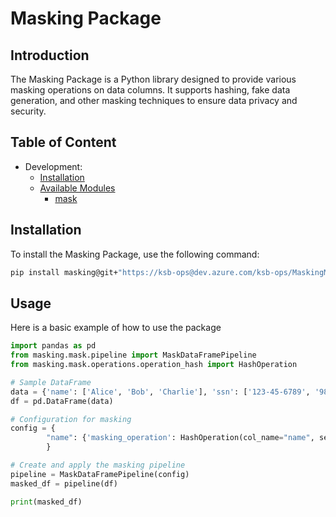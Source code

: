 # Masking Package

## Introduction

The Masking Package is a Python library designed to provide various masking operations on data columns. It supports hashing, fake data generation, and other masking techniques to ensure data privacy and security.

## Table of Content

- Development:
    - [Installation](docs/installation.md)
    - [Available Modules](docs/available_modules.md)
        - [mask](docs/mask/mask.md)

## Installation

To install the Masking Package, use the following command:

```bash
pip install masking@git+"https://ksb-ops@dev.azure.com/ksb-ops/MaskingModule/_git/MaskingModule"
```

## Usage

Here is a basic example of how to use the package

```python
import pandas as pd
from masking.mask.pipeline import MaskDataFramePipeline
from masking.mask.operations.operation_hash import HashOperation

# Sample DataFrame
data = {'name': ['Alice', 'Bob', 'Charlie'], 'ssn': ['123-45-6789', '987-65-4321', '555-55-5555']}
df = pd.DataFrame(data)

# Configuration for masking
config = {
        "name": {'masking_operation': HashOperation(col_name="name", secret="my_secret")},
        }

# Create and apply the masking pipeline
pipeline = MaskDataFramePipeline(config)
masked_df = pipeline(df)

print(masked_df)
```
